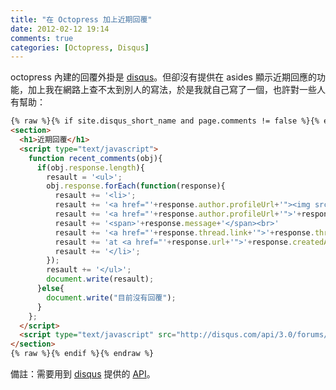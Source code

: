 ```yaml
---
title: "在 Octopress 加上近期回覆"
date: 2012-02-12 19:14
comments: true
categories: [Octopress, Disqus]
---
```


[disqus]: http://disqus.com

octopress 內建的回覆外掛是 [disqus]。但卻沒有提供在 asides 顯示近期回應的功能，加上我在網路上查不太到別人的寫法，於是我就自己寫了一個，也許對一些人有幫助：

``` html \source\_includes\custom\asides\recent_comments.html
{% raw %}{% if site.disqus_short_name and page.comments != false %}{% endraw %}
<section>
  <h1>近期回覆</h1>
  <script type="text/javascript">
    function recent_comments(obj){
      if(obj.response.length){
        resault = '<ul>';
        obj.response.forEach(function(response){
          resault += '<li>';
          resault += '<a href="'+response.author.profileUrl+'"><img src="'+response.author.avatar.permalink+'" width=32 height=32 style="float: left; margin-right: 5px;"></a>';
          resault += '<a href="'+response.author.profileUrl+'">'+response.author.name+'</a>：';
          resault += '<span>'+response.message+'</span><br>'
          resault += '<a href="'+response.thread.link+'">'+response.thread.title+'</a><br>'
          resault += 'at <a href="'+response.url+'">'+response.createdAt+'</a>'
          resault += '</li>';
        });
        resault += '</ul>';
        document.write(resault);
      }else{
        document.write("目前沒有回覆");
      }
    };
  </script>
  <script type="text/javascript" src="http://disqus.com/api/3.0/forums/listPosts.jsonp?forum={{ site.disqus_short_name }}&api_key=IVQOSOjZknRNZi3rYa3gxFA5CCLjuGP9ojHi3TSeUenFl2mckhh3gl9k9NqGDetu&related=thread&callback=recent_comments"></script>
</section>
{% raw %}{% endif %}{% endraw %}
```

備註：需要用到 [disqus] 提供的 [API](http://disqus.com/api)。